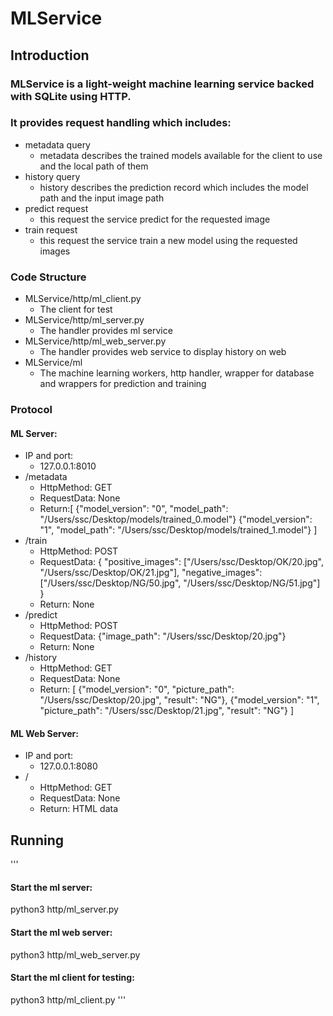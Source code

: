 # MLService
## Introduction
### MLService is a light-weight machine learning service backed with SQLite using HTTP.
### It provides request handling which includes:
- metadata query
  - metadata describes the trained models available for the client to use and the local path of them
- history query
  - history describes the prediction record which includes the model path and the input image path
- predict request
  - this request the service predict for the requested image
- train request
  - this request the service train a new model using the requested images
### Code Structure
- MLService/http/ml_client.py
  - The client for test
- MLService/http/ml_server.py
  - The handler provides ml service
- MLService/http/ml_web_server.py
  - The handler provides web service to display history on web
- MLService/ml
  - The machine learning workers, http handler, wrapper for database and wrappers for prediction and training

### Protocol
#### ML Server:
- IP and port:
  - 127.0.0.1:8010
- /metadata
  - HttpMethod: GET
  - RequestData: None
  - Return:[
      {"model_version": "0", "model_path": "/Users/ssc/Desktop/models/trained_0.model"}
      {"model_version": "1", "model_path": "/Users/ssc/Desktop/models/trained_1.model"}
    ]
- /train
  - HttpMethod: POST
  - RequestData: {
      "positive_images": ["/Users/ssc/Desktop/OK/20.jpg", "/Users/ssc/Desktop/OK/21.jpg"],
      "negative_images": ["/Users/ssc/Desktop/NG/50.jpg", "/Users/ssc/Desktop/NG/51.jpg"]
    }
  - Return: None
- /predict
  - HttpMethod: POST
  - RequestData: {"image_path": "/Users/ssc/Desktop/20.jpg"}
  - Return: None
- /history
  - HttpMethod: GET
  - RequestData: None
  - Return: [
      {"model_version": "0", "picture_path": "/Users/ssc/Desktop/20.jpg", "result": "NG"},
      {"model_version": "1", "picture_path": "/Users/ssc/Desktop/21.jpg", "result": "NG"}
    ]
#### ML Web Server:
- IP and port:
  - 127.0.0.1:8080
- /
  - HttpMethod: GET
  - RequestData: None
  - Return: HTML data

## Running
'''
#### Start the ml server:
python3 http/ml_server.py
#### Start the ml web server:
python3 http/ml_web_server.py
#### Start the ml client for testing:
python3 http/ml_client.py
'''

